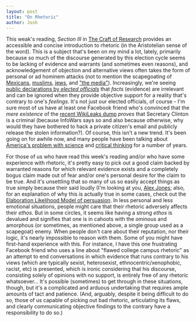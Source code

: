 ```yaml
---
layout: post
title: "On Rhetoric"
author: Josh
---
```


This weak's reading, *Section III* in [The Craft of Research](https://www.amazon.com/Research-Chicago-Writing-Editing-Publishing/dp/0226065669) provides an accessible and concise introduction to rhetoric (in the Aristotelian sense of the word). This is a subject that's been on my mind a lot, lately, primarily because so much of the discourse generated by this election cycle seems to be lacking of evidence and warrants (and sometimes even reasons), and acknowledgement of objection and alternative views often takes the form of personal or ad hominem attacks (not to mention the scapegoating of [Mexicans](http://forward.com/opinion/319838/donald-trump-and-the-dangers-of-scapegoating/), [muslims](http://www.npr.org/2016/06/05/480861394/muslims-are-just-the-latest-in-history-of-scapegoats-author-says), [jews](http://www.aol.com/article/2016/10/10/alt-right-blames-jews-for-donald-trumps-debate-flop/21578228/), and ["the media"](https://www.washingtonpost.com/news/the-fix/wp/2016/10/16/trump-blames-a-media-conspiracy-for-women-opposing-him-he-should-blame-himself/)). Increasingly, we're seeing [public declarations by *elected officials*](http://www.forbes.com/forbes/welcome/?toURL=http://www.forbes.com/sites/startswithabang/2016/08/05/newt-gingrich-exemplifies-just-how-unscientific-america-is/&refURL=https://www.google.com/&referrer=https://www.google.com/) that *facts* (evidence) are irrelevant and can be ignored when they provide objective support for a reality that's contrary to one's *feelings.* It's not just our elected officials, of course - I'm sure most of us have at least one Facebook friend who's convinced that the *mere existence* of the [recent WikiLeaks dump](http://www.npr.org/2016/10/22/498954190/wikileaks-dump-method-destroys-privacy-sociologist-says-not-all-leaked-pass-publ) *proves* that Secretary Clinton is a criminal (because InfoWars says so and also because otherwise, why would they have bothered to hack a private citizen's email and publicly release the stolen information?). Of course, this isn't a new trend. It's been going on for awhile now, and many people have been talking about [America's problem with science](https://www.amazon.com/Republican-War-Science-Chris-Mooney/dp/0465046762/ref=sr_1_1?s=books&ie=UTF8&qid=1477328761&sr=1-1&keywords=republican+war+on+science) and [critical thinking](https://www.amazon.com/Republican-Brain-Science-Science-Reality/dp/1118094514/ref=pd_bxgy_14_2?ie=UTF8&pd_rd_i=1118094514&pd_rd_r=R5YRF3FXCF5QYTC4P0ZQ&pd_rd_w=sr3av&pd_rd_wg=UoXCw&psc=1&refRID=R5YRF3FXCF5QYTC4P0ZQ) for a number of years.

For those of us who have read this week's reading and/or who have some experience with rhetoric, it's pretty easy to pick out a good claim backed by warranted reasons for which relevant evidence exists and a completely bogus claim made out of fear and/or one's personal desire for the claim to be true. And it's unsettling that so many of us so easily accept things as true simply because their said loudly (I'm looking at you, [Alex Jones](https://www.splcenter.org/fighting-hate/extremist-files/individual/alex-jones); also, for an explanation of why this is actually true in some cases, check out the [Elaboration Likelihood Model of persuasion](https://en.wikipedia.org/wiki/Elaboration_likelihood_model). In less personal and less emotional situations, people might care that their rhetoric adversely affects their *ethos.* But in some circles, it seems like having a strong *ethos* is devalued and signifies that one is in cahoots with the ominous and amorphous (or sometimes, as mentioned above, a single group used as a scapegoat) enemy. When people don't care about their reputation, nor their logic, it's nearly impossible to reason with them. Some of you might have first-hand experience with this. For instance, I have this one frustrating Facebook friend who uses a line about "flawed college campus rhetoric" as an attempt to end conversations in which evidence that runs contrary to his views (which are typically sexist, heterosexist, ethnocentric/xenophobic, racist, etc) is presented, which is ironic considering that his discourse, consisting solely of opinions with no support, is entirely free of any rhetoric whatsoever... It's possible (sometimes) to get through in these situations, though, but it's a complicated and arduous undertaking that requires ample amounts of tact and patience. (And, arguably, despite it being difficult to do so, those of us capable of picking out bad rhetoric, articulating its flaws, and clearly communicating objective findings to the contrary have a responsibility to do so.)
